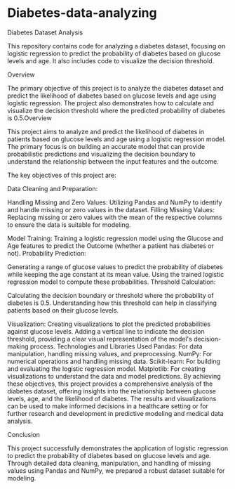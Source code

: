 # Diabetes-data-analyzing

Diabetes Dataset Analysis

This repository contains code for analyzing a diabetes dataset, focusing on logistic regression to predict the probability of diabetes based on glucose levels and age. It also includes code to visualize the decision threshold.

Overview

The primary objective of this project is to analyze the diabetes dataset and predict the likelihood of diabetes based on glucose levels and age using logistic regression. The project also demonstrates how to calculate and visualize the decision threshold where the predicted probability of diabetes is 0.5.Overview

This project aims to analyze and predict the likelihood of diabetes in patients based on glucose levels and age using a logistic regression model. The primary focus is on building an accurate model that can provide probabilistic predictions and visualizing the decision boundary to understand the relationship between the input features and the outcome.

The key objectives of this project are:

Data Cleaning and Preparation:

Handling Missing and Zero Values: Utilizing Pandas and NumPy to identify and handle missing or zero values in the dataset.
Filling Missing Values: Replacing missing or zero values with the mean of the respective columns to ensure the data is suitable for modeling.

Model Training:
Training a logistic regression model using the Glucose and Age features to predict the Outcome (whether a patient has diabetes or not).
Probability Prediction:

Generating a range of glucose values to predict the probability of diabetes while keeping the age constant at its mean value.
Using the trained logistic regression model to compute these probabilities.
Threshold Calculation:

Calculating the decision boundary or threshold where the probability of diabetes is 0.5.
Understanding how this threshold can help in classifying patients based on their glucose levels.

Visualization:
Creating visualizations to plot the predicted probabilities against glucose levels.
Adding a vertical line to indicate the decision threshold, providing a clear visual representation of the model's decision-making process.
Technologies and Libraries Used
Pandas: For data manipulation, handling missing values, and preprocessing.
NumPy: For numerical operations and handling missing data.
Scikit-learn: For building and evaluating the logistic regression model.
Matplotlib: For creating visualizations to understand the data and model predictions.
By achieving these objectives, this project provides a comprehensive analysis of the diabetes dataset, offering insights into the relationship between glucose levels, age, and the likelihood of diabetes. The results and visualizations can be used to make informed decisions in a healthcare setting or for further research and development in predictive modeling and medical data analysis.

Conclusion

This project successfully demonstrates the application of logistic regression to predict the probability of diabetes based on glucose levels and age. Through detailed data cleaning, manipulation, and handling of missing values using Pandas and NumPy, we prepared a robust dataset suitable for modeling.
